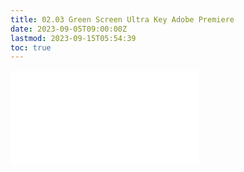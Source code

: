 ```yaml
---
title: 02.03 Green Screen Ultra Key Adobe Premiere
date: 2023-09-05T09:00:00Z
lastmod: 2023-09-15T05:54:39
toc: true
---
```


![Link to included file content](../../../../video/adobe-premiere-pro/adobe-premiere-green-screen-ultrakey-tutorial.md)
